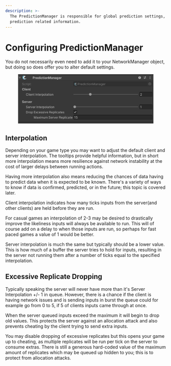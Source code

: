 ```yaml
---
description: >-
  The PredictionManager is responsible for global prediction settings, and other
  prediction related information.
---
```


# Configuring PredictionManager

You do not necessarily even need to add it to your NetworkManager object, but doing so does offer you to alter default settings.

<figure><img src="../../../.gitbook/assets/prediction-manager-component.png" alt=""><figcaption></figcaption></figure>

## Interpolation

Depending on your game type you may want to adjust the default client and server interpolation. The tooltips provide helpful information, but in short more interpolation means more resilience against network instability at the cost of larger delays between running actions.

Having more interpolation also means reducing the chances of data having to predict data when it is expected to be known. There's a variety of ways to know if data is confirmed, predicted, or in the future; this topic is covered later.

Client interpolation indicates how many ticks inputs from the server(and other clients) are held before they are run.&#x20;

For casual games an interpolation of 2-3 may be desired to drastically improve the likeliness inputs will always be available to run. This will of course add on a delay to when those inputs are run, so perhaps for fast paced games a value of 1 would be better.

Server interpolation is much the same but typically should be a lower value. This is how much of a buffer the server tries to hold for inputs, resulting in the server not running them after a number of ticks equal to the specified interpolation.&#x20;

## Excessive Replicate Dropping

Typically speaking the server will never have more than it's Server Interpolation +/- 1 in queue. However, there is a chance if the client is having network issues and is sending inputs in burst the queue could for example go from 0 to 5, if 5 of clients inputs came through at once.

When the server queued inputs exceed the maximum it will begin to drop old values. This protects the server against an allocation attack and also prevents cheating by the client trying to send extra inputs.

You may disable dropping of excessive replicates but this opens your game up to cheating, as multiple replicates will be run per tick on the server to consume extras. There is still a generous hard-coded value of the maximum amount of replicates which may be queued up hidden to you; this is to protect from allocation attacks.
